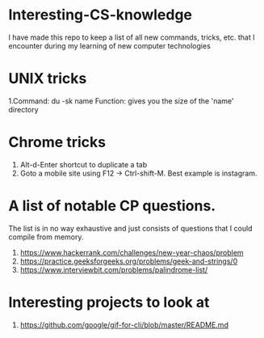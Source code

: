 # Interesting-CS-knowledge
I have made this repo to keep a list of all new commands, tricks, etc. that I encounter during my learning of new computer technologies

# UNIX tricks
1.Command: du -sk name    Function: gives you the size of the 'name' directory

# Chrome tricks
1. Alt-d-Enter shortcut to duplicate a tab
2. Goto a mobile site using F12 -> Ctrl-shift-M. Best example is instagram.


# A list of notable CP questions.
The list is in no way exhaustive and just consists of questions that I could compile from memory. 
1. https://www.hackerrank.com/challenges/new-year-chaos/problem
2. https://practice.geeksforgeeks.org/problems/geek-and-strings/0
3. https://www.interviewbit.com/problems/palindrome-list/

# Interesting projects to look at
1. https://github.com/google/gif-for-cli/blob/master/README.md
